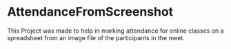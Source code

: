 # AttendanceFromScreenshot

This Project was made to help in marking attendance for online classes
on a spreadsheet from an image file of the participants in the meet.
